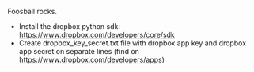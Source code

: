 Foosball rocks.

- Install the dropbox python sdk: https://www.dropbox.com/developers/core/sdk
- Create dropbox_key_secret.txt file with dropbox app key and dropbox app secret on separate lines (find on https://www.dropbox.com/developers/apps)
